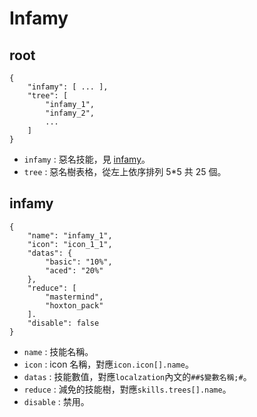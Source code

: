 # Infamy
## root
    {
        "infamy": [ ... ],
        "tree": [
            "infamy_1",
            "infamy_2",
            ...
        ]
    }

- `infamy` : 惡名技能，見 [infamy](#infamy)。
- `tree` : 惡名樹表格，從左上依序排列 5*5 共 25 個。

## infamy
    {
        "name": "infamy_1",
        "icon": "icon_1_1",
        "datas": {
            "basic": "10%",
            "aced": "20%"
        },
        "reduce": [
            "mastermind",
            "hoxton_pack"
        ].
        "disable": false
    }

- `name` : 技能名稱。
- `icon` : icon 名稱，對應`icon.icon[].name`。
- `datas` : 技能數值，對應`localzation`內文的`##$變數名稱;#`。
- `reduce` : 減免的技能樹，對應`skills.trees[].name`。
- `disable` : 禁用。